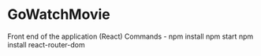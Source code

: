 # GoWatchMovie
Front end of the application (React)
Commands - npm install
npm start
npm install react-router-dom
